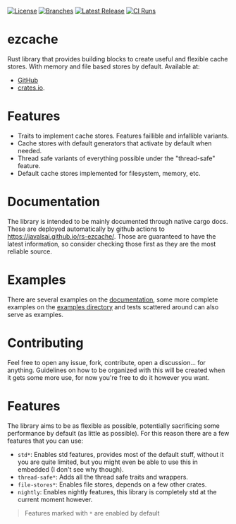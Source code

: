 [![License](https://badgen.net/github/license/javalsai/rs-ezcache)](https://github.com/javalsai/rs-ezcache/blob/master/LICENSE)
[![Branches](https://badgen.net/github/branches/javalsai/rs-ezcache)](https://github.com/javalsai/rs-ezcache)
[![Latest Release](https://badgen.net/github/release/javalsai/rs-ezcache)](https://github.com/javalsai/rs-ezcache/releases)
[![CI Runs](https://badgen.net/github/checks/javalsai/rs-ezcache)](https://github.com/javalsai/rs-ezcache/actions)

# ezcache

Rust library that provides building blocks to create useful and flexible cache stores. With memory and file based stores by default. Available at:
* [GitHub](https://github.com/javalsai/rs-ezcache)
* [crates.io](https://crates.io/crates/ezcache).

# Features
- Traits to implement cache stores. Features faillible and infallible variants.
- Cache stores with default generators that activate by default when needed.
- Thread safe variants of everything possible under the "thread-safe" feature.
- Default cache stores implemented for filesystem, memory, etc.

# Documentation

The library is intended to be mainly documented through native cargo docs. These are deployed automatically by github actions to <https://javalsai.github.io/rs-ezcache/>. Those are guaranteed to have the latest information, so consider checking those first as they are the most reliable source.

# Examples

There are several examples on the [documentation](#documentation), some more complete examples on the [examples directory](examples/) and tests scattered around can also serve as examples.

# Contributing

Feel free to open any issue, fork, contribute, open a discussion... for anything. Guidelines on how to be organized with this will be created when it gets some more use, for now you're free to do it however you want.

# Features

The library aims to be as flexible as possible, potentially sacrificing some performance by default (as little as possible). For this reason there are a few features that you can use:
* `std*`: Enables std features, provides most of the default stuff, without it you are quite limited, but you might even be able to use this in embedded (I don't see why though).
* `thread-safe*`: Adds all the thread safe traits and wrappers.
* `file-stores*`: Enables file stores, depends on a few other crates.
* `nightly`: Enables nightly features, this library is completely std at the current moment however.

> Features marked with `*` are enabled by default
